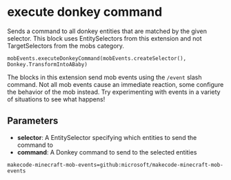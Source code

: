# execute donkey command

Sends a command to all donkey entities that are matched by the given selector. This
block uses EntitySelectors from this extension and not TargetSelectors from the mobs
category.

```sig
mobEvents.executeDonkeyCommand(mobEvents.createSelector(), Donkey.TransformIntoABaby)
```

The blocks in this extension send mob events using the `/event` slash command. Not all mob
events cause an immediate reaction, some configure the behavior of the mob instead. Try
experimenting with events in a variety of situations to see what happens!

## Parameters

* **selector**: A EntitySelector specifying which entities to send the command to
* **command**: A Donkey command to send to the selected entities

```package
makecode-minecraft-mob-events=github:microsoft/makecode-minecraft-mob-events
```
